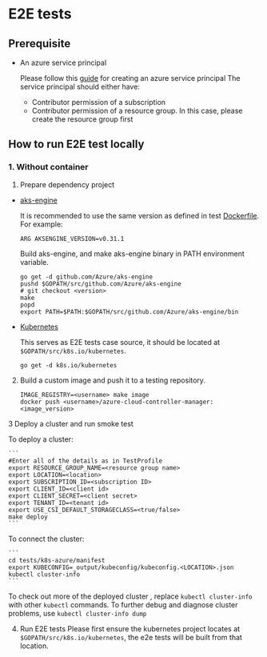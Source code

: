 # E2E tests

## Prerequisite
- An azure service principal

    Please follow this [guide](https://github.com/Azure/aks-engine/blob/master/docs/topics/service-principals.md) for creating an azure service principal
    The service principal should either have:
    - Contributor permission of a subscription
    - Contributor permission of a resource group. In this case, please create the resource group first

## How to run E2E test locally

### 1. Without container

1. Prepare dependency project
- [aks-engine](https://github.com/Azure/aks-engine)

    It is recommended to use the same version as defined in test [Dockerfile](/tests/k8s-azure/Dockerfile). For example:
    ```
    ARG AKSENGINE_VERSION=v0.31.1
    ```

    Build aks-engine, and make aks-engine binary in PATH environment variable.

    ```
    go get -d github.com/Azure/aks-engine
    pushd $GOPATH/src/github.com/Azure/aks-engine
    # git checkout <version>
    make
    popd
    export PATH=$PATH:$GOPATH/src/github.com/Azure/aks-engine/bin
    ```

- [Kubernetes](https://github.com/kubernetes/kubernetes)

    This serves as E2E tests case source, it should be located at `$GOPATH/src/k8s.io/kubernetes`.

    ```
    go get -d k8s.io/kubernetes
    ```


2. Build a custom image and push it to a testing repository.
    ```
    IMAGE_REGISTRY=<username> make image
    docker push <username>/azure-cloud-controller-manager:<image_version>
    ```

3 Deploy a cluster and run smoke test

   To deploy a cluster:

    ```
    #Enter all of the details as in TestProfile
    export RESOURCE_GROUP_NAME=<resource group name>
    export LOCATION=<location>
    export SUBSCRIPTION_ID=<subscription ID>
    export CLIENT_ID=<client id>
    export CLIENT_SECRET=<client secret>
    export TENANT_ID=<tenant id>
    export USE_CSI_DEFAULT_STORAGECLASS=<true/false>
    make deploy
    ```

   To connect the cluster:

    ```
    cd tests/k8s-azure/manifest
    export KUBECONFIG=_output/kubeconfig/kubeconfig.<LOCATION>.json
    kubectl cluster-info
    ```
To check out more of the deployed cluster , replace `kubectl cluster-info` with other `kubectl` commands. To further debug and    diagnose cluster problems, use `kubectl cluster-info dump`


4. Run E2E tests
    Please first ensure the kubernetes project locates at `$GOPATH/src/k8s.io/kubernetes`, the e2e tests will be built from that location.
